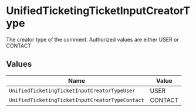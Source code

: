 # UnifiedTicketingTicketInputCreatorType

The creator type of the comment. Authorized values are either USER or CONTACT


## Values

| Name                                            | Value                                           |
| ----------------------------------------------- | ----------------------------------------------- |
| `UnifiedTicketingTicketInputCreatorTypeUser`    | USER                                            |
| `UnifiedTicketingTicketInputCreatorTypeContact` | CONTACT                                         |